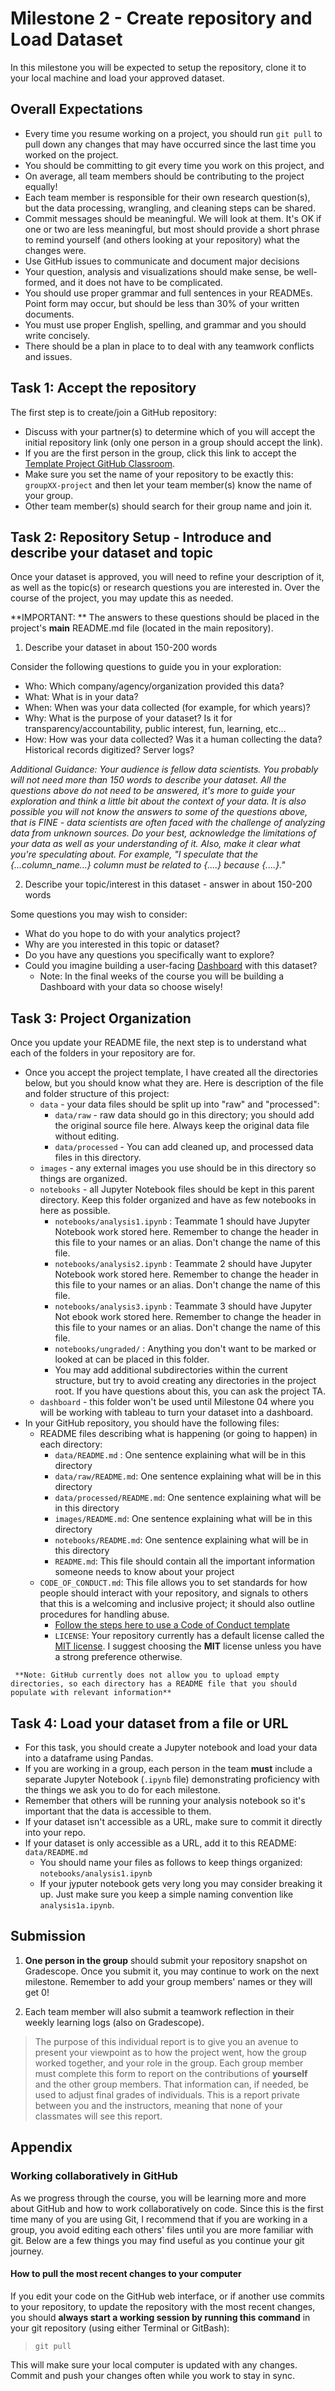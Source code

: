 # Milestone 2 - Create repository and Load Dataset

In this milestone you will be expected to setup the repository, clone it to your local machine and load your approved dataset.

## Overall Expectations

- Every time you resume working on a project, you should run `git pull` to pull down any changes that may have occurred since the last time you worked on the project.
- You should be committing to git every time you work on this project, and 
- On average, all team members should be contributing to the project equally!
- Each team member is responsible for their own research question(s), but the data processing, wrangling, and cleaning steps can be shared.
- Commit messages should be meaningful. We will look at them. It's OK if one or two are less meaningful, but most should provide a short phrase to remind yourself (and others looking at your repository) what the changes were.
- Use GitHub issues to communicate and document major decisions 
- Your question, analysis and visualizations should make sense, be well-formed, and it does not have to be complicated.
- You should use proper grammar and full sentences in your READMEs. Point form may occur, but should be less than 30% of your written documents.
- You must use proper English, spelling, and grammar and you should write concisely.
- There should be a plan in place to to deal with any teamwork conflicts and issues.

## Task 1: Accept the repository

The first step is to create/join a GitHub repository:
- Discuss with your partner(s) to determine which of you will accept the initial repository link (only one person in a group should accept the link).
- If you are the first person in the group, click this link to accept the [Template Project GitHub Classroom](https://firas.moosvi.com/courses/2021_WT1/data301/notes/labs.html).
- Make sure you set the name of your repository to be exactly this: `groupXX-project` and then let your team member(s) know the name of your group.
- Other team member(s) should search for their group name and join it.

## Task 2: Repository Setup - Introduce and describe your dataset and topic

Once your dataset is approved, you will need to refine your description of it, as well as the topic(s) or research questions you are interested in.
Over the course of the project, you may update this as needed.

**IMPORTANT: ** The answers to these questions should be placed in the project's **main** README.md file (located in the main repository).

1. Describe your dataset in about 150-200 words

Consider the following questions to guide you in your exploration:

- Who: Which company/agency/organization provided this data?
- What: What is in your data?
- When: When was your data collected (for example, for which years)?
- Why: What is the purpose of your dataset? Is it for transparency/accountability, public interest, fun, learning, etc...
- How: How was your data collected? Was it a human collecting the data? Historical records digitized? Server logs?

*Additional Guidance: Your audience is fellow data scientists. You probably will not need more than 150 words to describe your dataset. All the questions above do not need to be answered, it's more to guide your exploration and think a little bit about the context of your data. It is also possible you will not know the answers to some of the questions above, that is FINE - data scientists are often faced with the challenge of analyzing data from unknown sources. Do your best, acknowledge the limitations of your data as well as your understanding of it. Also, make it clear what you're speculating about. For example, "I speculate that the {...column_name...} column must be related to {....} because {....}."*

2. Describe your topic/interest in this dataset - answer in about 150-200 words

Some questions you may wish to consider:

- What do you hope to do with your analytics project? 
- Why are you interested in this topic or dataset?
- Do you have any questions you specifically want to explore?
- Could you imagine building a user-facing [Dashboard](https://www.datapine.com/blog/data-dashboards-definition-examples-templates/) with this dataset? 
  - Note: In the final weeks of the course you will be building a Dashboard with your data so choose wisely!

## Task 3: Project Organization

Once you update your README file, the next step is to understand what each of the folders in your repository are for.

- Once you accept the project template, I have created all the directories below, but you should know what they are. Here is description of the file and folder structure of this project: 
  - `data` - your data files should be split up into "raw" and "processed":
    - `data/raw` - raw data should go in this directory; you should add the original source file here. Always keep the original data file without editing.
    - `data/processed` - You can add cleaned up, and processed data files in this directory.
  - `images` - any external images you use should be in this directory so things are organized.
  - `notebooks` - all Jupyter Notebook files should be kept in this parent directory. Keep this folder organized and have as few notebooks in here as possible.
    - `notebooks/analysis1.ipynb` : Teammate 1 should have Jupyter Notebook work stored here. Remember to change the header in this file to your names or an alias. Don't change the name of this file.
    - `notebooks/analysis2.ipynb` : Teammate 2 should have Jupyter Notebook work stored here. Remember to change the header in this file to your names or an alias. Don't change the name of this file.
    - `notebooks/analysis3.ipynb` : Teammate 3 should have Jupyter Not ebook work stored here. Remember to change the header in this file to your names or an alias. Don't change the name of this file.
    - `notebooks/ungraded/` : Anything you don't want to be marked or looked at can be placed in this folder.   
    - You may add additional subdirectories within the current structure, but try to avoid creating any directories in the project root. If you have questions about this, you can ask the project TA.
  - `dashboard` - this folder won't be used until Milestone 04 where you will be working with tableau to turn your dataset into a dashboard.
- In your GitHub repository, you should have the following files:
  - README files describing what is happening (or going to happen) in each directory:
    - `data/README.md` : One sentence explaining what will be in this directory
    - `data/raw/README.md`: One sentence explaining what will be in this directory
    - `data/processed/README.md`: One sentence explaining what will be in this directory
    - `images/README.md`: One sentence explaining what will be in this directory
    - `notebooks/README.md`: One sentence explaining what will be in this directory
    - `README.md`: This file should contain all the important information someone needs to know about your project
  - `CODE_OF_CONDUCT.md`: This file allows you to set standards for how people should interact with your repository, and signals to others that this is a welcoming and inclusive project; it should also outline procedures for handling abuse.
    - [Follow the steps here to use a Code of Conduct template](https://docs.github.com/en/free-pro-team@latest/github/building-a-strong-community/adding-a-code-of-conduct-to-your-project)
    - `LICENSE`: Your repository currently has a default license called the [MIT license](https://choosealicense.com/licenses/mit/). I suggest choosing the **MIT** license unless you have a strong preference otherwise.

```{warning}
 **Note: GitHub currently does not allow you to upload empty directories, so each directory has a README file that you should populate with relevant information**
```

## Task 4: Load your dataset from a file or URL

- For this task, you should create a Jupyter notebook and load your data into a dataframe using Pandas.
- If you are working in a group, each person in the team **must** include a separate Jupyter Notebook (`.ipynb` file) demonstrating proficiency with the things we ask you to do for each milestone.
- Remember that others will be running your analysis notebook so it's important that the data is accessible to them. 
- If your dataset isn't accessible as a URL, make sure to commit it directly into your repo.
- If your dataset is only accessible as a URL, add it to this README: `data/README.md`
  - You should name your files as follows to keep things organized: `notebooks/analysis1.ipynb`
  - If your jyputer notebook gets very long you may consider breaking it up. Just make sure you keep a simple naming convention like `analysis1a.ipynb`.

## Submission

1. **One person in the group** should submit your repository snapshot on Gradescope. Once you submit it, you may continue to work on the next milestone. Remember to add your group members' names or they will get 0!

1. Each team member will also submit a teamwork reflection in their weekly learning logs (also on Gradescope).
> The purpose of this individual report is to give you an avenue to present your viewpoint as to how the project went, how the group worked together, and your role in the group.
> Each group member must complete this form to report on the contributions of **yourself** and the other group members.
> That information can, if needed, be used to adjust final grades of individuals. 
> This is a report private between you and the instructors, meaning that none of your classmates will see this report.

## Appendix

### Working collaboratively in GitHub

As we progress through the course, you will be learning more and more about GitHub and how to work collaboratively on code.
Since this is the first time many of you are using Git, I recommend that if you are working in a group, you avoid editing each others' files until you are more familiar with git.
Below are a few things you may find useful as you continue your git journey.

#### How to pull the most recent changes to your computer

If you edit your code on the GitHub web interface, or if another use commits to your repository, to update the repository with the most recent changes, you should **always start a working session by running this command** in your git repository (using either Terminal or GitBash): 

> `git pull`

This will make sure your local computer is updated with any changes.
Commit and push your changes often while you work to stay in sync.